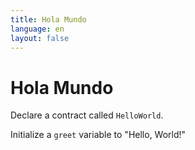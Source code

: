 ```yaml
---
title: Hola Mundo
language: en
layout: false
---
```


<script>
		import CodeBlock from '$lib/components/codeblock/CodeBlock.svelte'
</script>

<CodeBlock
codeBlockTitle="{`Cadence`}"
codeStyle="{`js`}"
code="{`
         pub contract HelloWorld {
            pub let greet: String
            init() {
               self.greet = 'Hello World!'
            }
         }`
      }"
/>

# Hola Mundo

Declare a contract called `HelloWorld`.

Initialize a `greet` variable to "Hello, World!"
